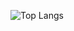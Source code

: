 ![Top Langs](https://github-readme-stats.vercel.app/api/top-langs/?username=lsy980326&layout=compact)
